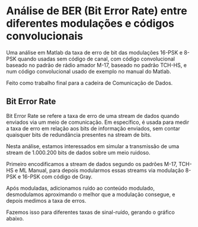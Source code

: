 # Análise de BER (Bit Error Rate) entre diferentes modulações e códigos convolucionais

Uma análise em Matlab da taxa de erro de bit das modulações 16-PSK e 8-PSK quando usadas sem código de canal, com código convolucional baseado no padrão de rádio amador M-17, baseado no padrão TCH-HS, e num código convolucional usado de exemplo no manual do Matlab.

Feito como trabalho final para a cadeira de Comunicação de Dados.

## Bit Error Rate

Bit Error Rate se refere a taxa de erro de uma stream de dados quando enviados via um meio de comunicação. Em específico, é usada para medir a taxa de erro em relação aos bits de informação enviados, sem contar quaisquer bits de redundância presentes na stream de bits.

Nesta análise, estamos interessados em simular a transmissão de uma stream de 1.000.200 bits de dados sobre um meio ruidoso. 

Primeiro encodificamos a stream de dados segundo os padrões M-17, TCH-HS e ML Manual, para depois modularmos essas streams via modulação 8-PSK e 16-PSK com código de Gray.

Após moduladas, adicionamos ruído ao conteúdo modulado, desmodulamos aproximando o melhor que a modulação consegue, e depois medimos a taxa de erros.

Fazemos isso para diferentes taxas de sinal-ruído, gerando o gráfico abaixo.
